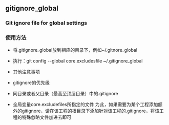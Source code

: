 ## gitignore_global
### Git ignore file for global settings

### 使用方法
 * 将.gitignore_global放到相应的目录下，例如~/.gitnore_global
 * 执行：git config --global core.excludesfile ~/.gitignore_global 
 * 其他注意事项
 * gitignore的优先级

 * 同目录或者父目录（最高至顶层目录）中的.gitignore
 * 全局变量core.excludefiles所指定的文件
   为此，如果需要为某个工程添加额外的gitignore，请在该工程的根目录下添加针对该工程的.gitignore，将该工程的特殊忽略文件加进去即可